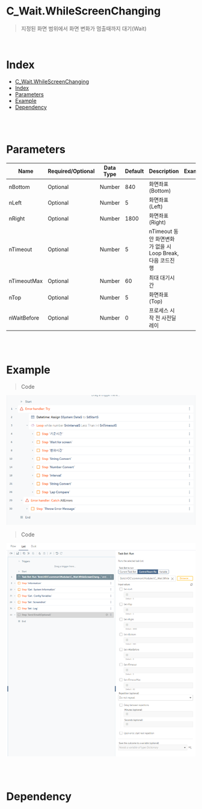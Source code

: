 

# C_Wait.WhileScreenChanging #

> 지정된 화면 범위에서 화면 변화가 멈출때까지 대기(Wait)<br/> 


<br/>

# Index #
- [C_Wait.WhileScreenChanging](#c_waitwhilescreenchanging)
- [Index](#index)
- [Parameters](#parameters)
- [Example](#example)
- [Dependency](#dependency)


<br/>
<br/>


# Parameters #

Name | Required/Optional | Data Type | Default | Description | Example
-- | -- | -- | -- | -- | -- |
| nBottom | Optional | Number | 840 | 화면좌표(Bottom) | 
| nLeft | Optional | Number | 5 | 화면좌표(Left) | 
| nRight | Optional | Number | 1800 | 화면좌표(Right) | 
| nTimeout | Optional | Number | 5 | nTimeout 동안 화면변화가 없을 시 Loop Break, 다음 코드진행 | 
| nTimeoutMax | Optional | Number | 60 | 최대 대기시간 | 
| nTop | Optional | Number | 5 | 화면좌표(Top) | 
| nWaitBefore | Optional | Number | 0 | 프로세스 시작 전 사전딜레이 | 
<br/>



<br/>


# Example #
> Code
> 
![](./C_Wait.WhileScreenChanging/example.code.PNG)
> Code

![](./C_Wait.WhileScreenChanging/example01.PNG)

<br/><br/>

# Dependency #
